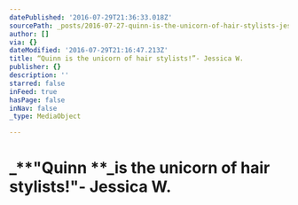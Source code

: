 ```yaml
---
datePublished: '2016-07-29T21:36:33.018Z'
sourcePath: _posts/2016-07-27-quinn-is-the-unicorn-of-hair-stylists-jessica-w.md
author: []
via: {}
dateModified: '2016-07-29T21:16:47.213Z'
title: “Quinn is the unicorn of hair stylists!”- Jessica W.
publisher: {}
description: ''
starred: false
inFeed: true
hasPage: false
inNav: false
_type: MediaObject

---
```

# _**"Quinn **_is the unicorn of hair stylists!"- Jessica W.